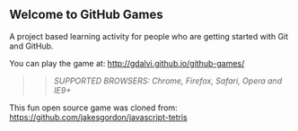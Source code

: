 ## Welcome to GitHub Games

A project based learning activity for people who are getting started with Git and GitHub.

You can play the game at: http://gdalvi.github.io/github-games/

>> _*SUPPORTED BROWSERS*: Chrome, Firefox, Safari, Opera and IE9+_

This fun open source game was cloned from: https://github.com/jakesgordon/javascript-tetris
